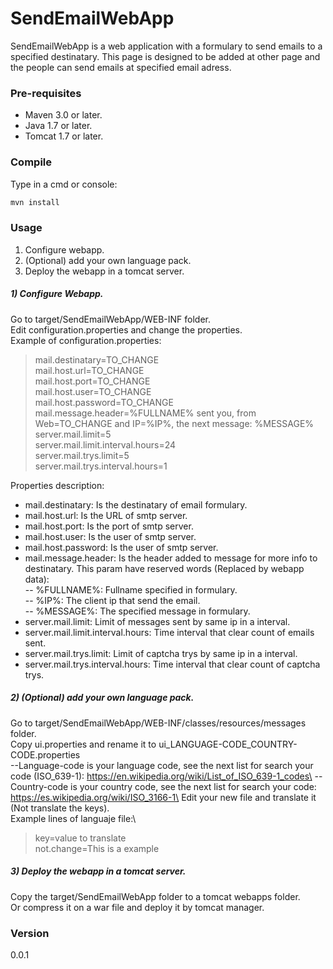 # SendEmailWebApp

SendEmailWebApp is a web application with a formulary to send emails to a specified destinatary.
This page is designed to be added at other page and the people can send emails at specified email adress.

### Pre-requisites
* Maven 3.0 or later.
* Java 1.7 or later.
* Tomcat 1.7 or later.

### Compile
Type in a cmd or console:
```sh
mvn install
```

### Usage
1) Configure webapp.
2) (Optional) add your own language pack.
3) Deploy the webapp in a tomcat server.

##### 1) Configure Webapp.
Go to target/SendEmailWebApp/WEB-INF folder.\
Edit configuration.properties and change the properties.\
Example of configuration.properties:
> mail.destinatary=TO_CHANGE\
> mail.host.url=TO_CHANGE\
> mail.host.port=TO_CHANGE\
> mail.host.user=TO_CHANGE\
> mail.host.password=TO_CHANGE\
> mail.message.header=%FULLNAME% sent you, from Web=TO_CHANGE and IP=%IP%, the next message: %MESSAGE%\
> server.mail.limit=5\
> server.mail.limit.interval.hours=24\
> server.mail.trys.limit=5\
> server.mail.trys.interval.hours=1

Properties description: 
- mail.destinatary: Is the destinatary of email formulary.
- mail.host.url: Is the URL of smtp server.
- mail.host.port: Is the port of smtp server.
- mail.host.user: Is the user of smtp server.
- mail.host.password: Is the user of smtp server.
- mail.message.header: Is the header added to message for more info to destinatary. This param have reserved words (Replaced by webapp data):\
-- %FULLNAME%: Fullname specified in formulary.\
-- %IP%: The client ip that send the email.\
-- %MESSAGE%: The specified message in formulary.
- server.mail.limit: Limit of messages sent by same ip in a interval.
- server.mail.limit.interval.hours: Time interval that clear count of emails sent.
- server.mail.trys.limit: Limit of captcha trys by same ip in a interval.
- server.mail.trys.interval.hours:  Time interval that clear count of captcha trys.

##### 2) (Optional) add your own language pack.
Go to target/SendEmailWebApp/WEB-INF/classes/resources/messages folder.\
Copy ui.properties and rename it to ui_LANGUAGE-CODE_COUNTRY-CODE.properties\
--Language-code is your language code, see the next list for search your code (ISO_639-1): https://en.wikipedia.org/wiki/List_of_ISO_639-1_codes\
--Country-code is your country code, see the next list for search your code:
https://es.wikipedia.org/wiki/ISO_3166-1\
Edit your new file and translate it (Not translate the keys).\
Example lines of languaje file:\
> key=value to translate\
> not.change=This is a example

##### 3) Deploy the webapp in a tomcat server.
Copy the target/SendEmailWebApp folder to a tomcat webapps folder.\
Or compress it on a war file and deploy it by tomcat manager.

### Version
0.0.1